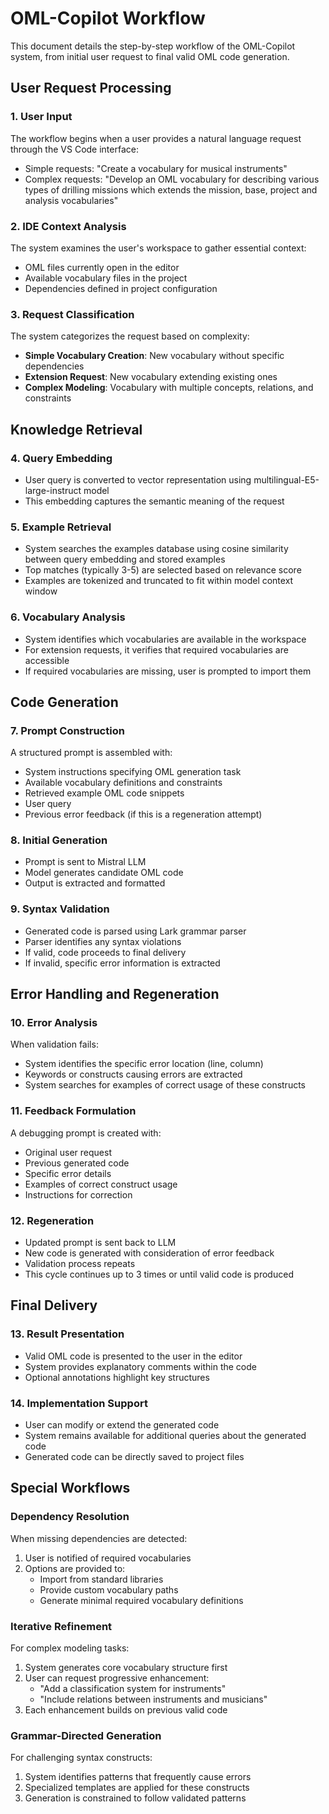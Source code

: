 # OML-Copilot Workflow

This document details the step-by-step workflow of the OML-Copilot system, from initial user request to final valid OML code generation.

## User Request Processing

### 1. User Input
The workflow begins when a user provides a natural language request through the VS Code interface:
- Simple requests: "Create a vocabulary for musical instruments"
- Complex requests: "Develop an OML vocabulary for describing various types of drilling missions which extends the mission, base, project and analysis vocabularies"

### 2. IDE Context Analysis
The system examines the user's workspace to gather essential context:
- OML files currently open in the editor
- Available vocabulary files in the project
- Dependencies defined in project configuration

### 3. Request Classification
The system categorizes the request based on complexity:
- **Simple Vocabulary Creation**: New vocabulary without specific dependencies
- **Extension Request**: New vocabulary extending existing ones
- **Complex Modeling**: Vocabulary with multiple concepts, relations, and constraints

## Knowledge Retrieval

### 4. Query Embedding
- User query is converted to vector representation using multilingual-E5-large-instruct model
- This embedding captures the semantic meaning of the request

### 5. Example Retrieval
- System searches the examples database using cosine similarity between query embedding and stored examples
- Top matches (typically 3-5) are selected based on relevance score
- Examples are tokenized and truncated to fit within model context window

### 6. Vocabulary Analysis
- System identifies which vocabularies are available in the workspace
- For extension requests, it verifies that required vocabularies are accessible
- If required vocabularies are missing, user is prompted to import them

## Code Generation

### 7. Prompt Construction
A structured prompt is assembled with:
- System instructions specifying OML generation task
- Available vocabulary definitions and constraints
- Retrieved example OML code snippets
- User query
- Previous error feedback (if this is a regeneration attempt)

### 8. Initial Generation
- Prompt is sent to Mistral LLM
- Model generates candidate OML code
- Output is extracted and formatted

### 9. Syntax Validation
- Generated code is parsed using Lark grammar parser
- Parser identifies any syntax violations
- If valid, code proceeds to final delivery
- If invalid, specific error information is extracted

## Error Handling and Regeneration

### 10. Error Analysis
When validation fails:
- System identifies the specific error location (line, column)
- Keywords or constructs causing errors are extracted
- System searches for examples of correct usage of these constructs

### 11. Feedback Formulation
A debugging prompt is created with:
- Original user request
- Previous generated code
- Specific error details
- Examples of correct construct usage
- Instructions for correction

### 12. Regeneration
- Updated prompt is sent back to LLM
- New code is generated with consideration of error feedback
- Validation process repeats
- This cycle continues up to 3 times or until valid code is produced

## Final Delivery

### 13. Result Presentation
- Valid OML code is presented to the user in the editor
- System provides explanatory comments within the code
- Optional annotations highlight key structures

### 14. Implementation Support
- User can modify or extend the generated code
- System remains available for additional queries about the generated code
- Generated code can be directly saved to project files

## Special Workflows

### Dependency Resolution
When missing dependencies are detected:
1. User is notified of required vocabularies
2. Options are provided to:
   - Import from standard libraries
   - Provide custom vocabulary paths
   - Generate minimal required vocabulary definitions

### Iterative Refinement
For complex modeling tasks:
1. System generates core vocabulary structure first
2. User can request progressive enhancement:
   - "Add a classification system for instruments"
   - "Include relations between instruments and musicians"
3. Each enhancement builds on previous valid code

### Grammar-Directed Generation
For challenging syntax constructs:
1. System identifies patterns that frequently cause errors
2. Specialized templates are applied for these constructs
3. Generation is constrained to follow validated patterns
